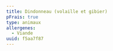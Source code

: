 ```yaml
---
title: Dindonneau (volaille et gibier)
pFrais: true
type: animaux
allergenes:
  - Viande
uuid: f5aa7f87
---
```


